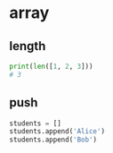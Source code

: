 # array

## length

```python
print(len([1, 2, 3]))
# 3
```

## push

```python
students = []
students.append('Alice')
students.append('Bob')
```
